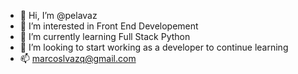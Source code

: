 - 👋 Hi, I’m @pelavaz
- 👀 I’m interested in Front End Developement
- 🌱 I’m currently learning Full Stack Python
- 💞️ I’m looking to start working as a developer to continue learning
- 📫 marcoslvazq@gmail.com

